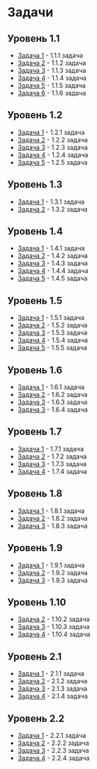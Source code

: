 # Задачи

## Уровень 1.1

- [Задача 1](./lvl1/lvl1.1/task1/) - 1.1.1 задача
- [Задача 2](./lvl1/lvl1.1/task2/) - 1.1.2 задача
- [Задача 3](./lvl1/lvl1.1/task3/) - 1.1.3 задача
- [Задача 4](./lvl1/lvl1.1/task4/) - 1.1.4 задача
- [Задача 5](./lvl1/lvl1.1/task5/) - 1.1.5 задача
- [Задача 6](./lvl1/lvl1.1/task6/) - 1.1.6 задача

## Уровень 1.2

- [Задача 1](./lvl1/lvl1.2/task1/) - 1.2.1 задача
- [Задача 2](./lvl1/lvl1.2/task2/) - 1.2.2 задача
- [Задача 3](./lvl1/lvl1.2/task3/) - 1.2.3 задача
- [Задача 4](./lvl1/lvl1.2/task4/) - 1.2.4 задача
- [Задача 5](./lvl1/lvl1.2/task5/) - 1.2.5 задача

## Уровень 1.3

- [Задача 1](./lvl1/lvl1.3/task1/) - 1.3.1 задача
- [Задача 2](./lvl1/lvl1.3/task2/) - 1.3.2 задача

## Уровень 1.4

- [Задача 1](./lvl1/lvl1.4/task1/) - 1.4.1 задача
- [Задача 2](./lvl1/lvl1.4/task2/) - 1.4.2 задача
- [Задача 3](./lvl1/lvl1.4/task3/) - 1.4.3 задача
- [Задача 4](./lvl1/lvl1.4/task4/) - 1.4.4 задача
- [Задача 5](./lvl1/lvl1.4/task5/) - 1.4.5 задача

## Уровень 1.5

- [Задача 1](./lvl1/lvl1.5/task1/) - 1.5.1 задача
- [Задача 2](./lvl1/lvl1.5/task2/) - 1.5.2 задача
- [Задача 3](./lvl1/lvl1.5/task3/) - 1.5.3 задача
- [Задача 4](./lvl1/lvl1.5/task4/) - 1.5.4 задача
- [Задача 5](./lvl1/lvl1.5/task5/) - 1.5.5 задача

## Уровень 1.6

- [Задача 1](./lvl1/lvl1.6/task1/) - 1.6.1 задача
- [Задача 2](./lvl1/lvl1.6/task2/) - 1.6.2 задача
- [Задача 3](./lvl1/lvl1.6/task3/) - 1.6.3 задача
- [Задача 3](./lvl1/lvl1.6/task4/) - 1.6.4 задача

## Уровень 1.7

- [Задача 1](./lvl1/lvl1.7/task1/) - 1.7.1 задача
- [Задача 2](./lvl1/lvl1.7/task2/) - 1.7.2 задача
- [Задача 3](./lvl1/lvl1.7/task3/) - 1.7.3 задача
- [Задача 4](./lvl1/lvl1.7/task4/) - 1.7.4 задача

## Уровень 1.8

- [Задача 1](./lvl1/lvl1.8/task1/) - 1.8.1 задача
- [Задача 2](./lvl1/lvl1.8/task2/) - 1.8.2 задача
- [Задача 3](./lvl1/lvl1.8/task3/) - 1.8.3 задача

## Уровень 1.9

- [Задача 1](./lvl1/lvl1.9/task1/) - 1.9.1 задача
- [Задача 2](./lvl1/lvl1.9/task2/) - 1.9.2 задача
- [Задача 3](./lvl1/lvl1.9/task3/) - 1.9.3 задача

## Уровень 1.10

- [Задача 2](./lvl1/lvl1.10/task2/) - 1.10.2 задача
- [Задача 3](./lvl1/lvl1.10/task3/) - 1.10.3 задача
- [Задача 4](./lvl1/lvl1.10/task4/) - 1.10.4 задача

## Уровень 2.1

- [Задача 1](./lvl2/lvl2.1/task1/) - 2.1.1 задача
- [Задача 2](./lvl2/lvl2.1/task2/) - 2.1.2 задача
- [Задача 3](./lvl2/lvl2.1/task3/) - 2.1.3 задача
- [Задача 4](./lvl2/lvl2.1/task4/) - 2.1.4 задача

## Уровень 2.2

- [Задача 1](./lvl2/lvl2.1/task1/) - 2.2.1 задача
- [Задача 2](./lvl2/lvl2.1/task2/) - 2.2.2 задача
- [Задача 3](./lvl2/lvl2.1/task3/) - 2.2.3 задача
- [Задача 4](./lvl2/lvl2.1/task4/) - 2.2.4 задача
